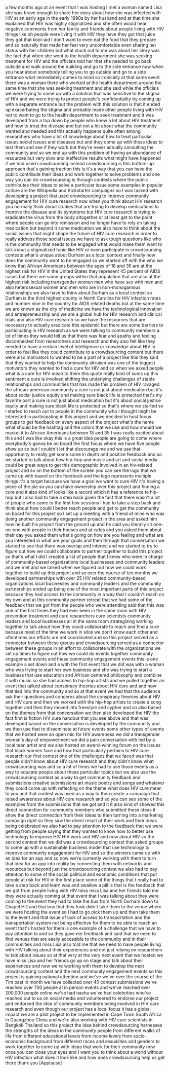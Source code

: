 
a few months ago at an event that I was
hosting I met a woman named Lisa she was
brave enough to share her story about
how she was infected with HIV at an
early age in the early 1990s by her
husband and at that time she explained
that HIV was highly stigmatized and she
often would hear negative comments from
her family and friends about people
living with HIV things like oh people
were living it with HIV they have they
got that juice they got that kool-aid I
don&#39;t want to even eat the food that
they prepare and so naturally that made
her feel very uncomfortable even sharing
her status with her children but what
stuck out to me was about her story was
the fact that when she went to the
health department
she was seeking treatment for HIV and
the officials told her that she needed
to go back outside and walk around the
building and go to the side entrance now
when you hear about somebody telling you
to go outside and go to a side entrance
what immediately comes to mind so
ironically at that same event there was
a woman there who worked at the health
department around the same time that she
was seeking treatment and she said while
the officials we were trying to come up
with a solution that was sensitive to
the stigma of HIV and we were trying to
protect people&#39;s confidentiality by
coming up with a separate entrance but
the problem with this solution is that
it ended up exacerbating the stigma and
probably made other people living with
HIV not to want to go to the health
department to seek treatment and it was
developed from a top down by people who
knew a lot about HIV treatment and how
to treat the disease and but not a lot
about what the community wanted and
needed and this actually happens quite
often among researchers who have a lot
of knowledge about how to treat
particular issues social issues and
diseases but and they come up with these
ideas to test them
and see if they work but they&#39;re never
actually consulting the community and so
we end up with this problem of having an
abundance of resources but very slow and
ineffective results what might have
happened if we had used crowdsourcing
instead crowdsourcing is this bottom-up
approach that&#39;s gaining traction this is
it&#39;s a way that you can have the public
contribute their ideas and work together
to solve problems and one way you can do
crowdsourcing is through contests where
the public contributes their ideas to
solve a particular issue some examples
in popular culture are the Wikipedia and
Kickstarter campaigns so I was tasked
with developing a project that used
crowdsourcing to improve community
engagement for HIV cure research now
when you think about HIV research you
normally think about studies that are
trying to develop medications to improve
the disease and its symptoms but HIV
cure research is trying to eradicate the
virus from the body altogether or at
least get to the point where people can
go into remission and no longer have to
rely on taking medication but beyond it
some medication we also have to think
about the social issues that might shape
the future of HIV cure research in order
to really address those social issues we
have to ask tough questions like who is
the community that needs to be engaged
what would make them want to talk about
a stigmatized topic like HIV or even
participate in crowdsourcing contests
what&#39;s unique about Durham as a local
context and finally how does the
community want to be engaged so we
started off with the who we know that
African Americans between the ages of 18
and 35 are at the highest risk for HIV
in the United States they represent 45
percent of AIDS cases but there are some
groups within that population that are
also at the highest risk including
transgender women
men who have sex with men and also
heterosexual women and men who are in
non-monogamous relationships we also
have to think about Durham as a local
context so Durham is the third highest
county in North Carolina for HIV
infection rates and number nine in the
country for AIDS related deaths but at
the same time we are known as the city
of medicine we have the technological
innovation and entrepreneurship and we
are a global hub for HIV research and
clinical trials and also HIV cure
research so we have the resources that
are necessary to actually eradicate this
epidemic but there are some barriers to
participating in HIV research as we were
talking to community members a lot of
times they would tell us that there was
fear and apathy and feeling disconnected
from researchers and research and they
also felt like they needed to have a
certain level of intelligence or
knowledge about HIV in order to feel
like they could contribute to a
crowdsourcing content but there were
also motivators to wanted to be a part
of a project like this they said that
they wanted to help the community
altruism was one of the biggest
motivators they wanted to find a cure
for HIV and so when we asked people what
is a cure for HIV mean to them this
quote really kind of sums up this
sentiment a cure is involved shifting
the underlying challenges of stable
relationships and communities that has
made this problem of HIV ravaged the
african-american community a cure is not
just about medication but it&#39;s about
social justice equity and making sure
black life is protected that&#39;s my
favorite part a cure is not just about
medication but it&#39;s about social justice
equity and making sure black life is
protected so that&#39;s where we started so
I started to reach out to people in the
community who I thought might be
interested in participating in this
project and we decided to host focus
groups to get feedback on every aspect
of the project what&#39;s the name what
should be the hashtag and the colors
that we use and how should we market it
to African Americans between 18 and 35 I
was really excited about this and I was
like okay this is a great idea people
are going to come where everybody&#39;s
gonna be on board the first focus where
we have five people show up so but I
couldn&#39;t let that discourage me and we
use that opportunity to really get some
some in depth and positive feedback and
so we started to talk about how hip-hop
and music and art and social media could
be great ways to get this demographic
involved in an hiv-related project and
so on the bottom of the screen you can
see the logo that we came up with based
on the feedback and the logo represents
multiple things it&#39;s a target because we
have a goal we want to cure HIV it&#39;s
having a piece of the pie so you can
have ownership over this project and
finding a cure and it also kind of looks
like a record which it has a reference
to hip-hop but I also had to take a step
back given the fact that there wasn&#39;t a
lot of people who came to the first few
sessions I had to take a step back and
think about how could I better reach
people and get to get the community on
board for this project so I set up a
meeting with a friend of mine who was
doing another community engagement
project in the area and asked him how he
built his project from the ground up and
he said you literally sit one-on-one
with people in their houses and at cafes
and you asked them about their day you
asked them what&#39;s going on how are you
feeling and what are you interested in
what are your goals and then through
that conversation we started to see that
there was overlap and interest and we
started to try to figure out how we
could collaborate to partner together to
build this project so that&#39;s what I did
I created a list of people that I knew
who were in charge of community-based
organizations local businesses and
community leaders and we met and we
talked when we figured out how we could
work together to build up this project
and so over the course of ten months we
developed partnerships with over 25 HIV
related community-based organizations
local businesses and community leaders
and the community partnerships ended up
being one of the most important parts of
this project because they had access to
the community in a way that I couldn&#39;t
reach on my own and at this community
partner retreat that we had some of the
feedback that we got from the people who
were attending said that this was one of
the first times they had ever been in
the same room with HIV prevention
treatment and cure researchers cure
scientists community leaders and local
businesses all in the same room
strategizing working together to talk
about how they could collaborate to
reach and find a cure because most of
the time we work in silos we don&#39;t know
each other and oftentimes our efforts
are not coordinated and so this project
served as a connector between these
groups and crowdsourcing served as a
connector between these groups in an
effort to collaborate with the
organizations we set up times to figure
out how we could do events together
community engagement events and these
community engagement events this is one
example a set down and a with the first
event that we did was with a woman who
was trying to start her own business and
she was trying to start a business that
use education and African centered
philosophy and combine it with music so
she had access to hip-hop artists and we
pulled together an event that talked
about conspiracy theories about HIV cure
and and how that tied into the community
and so at that event we had that the
audience ask their questions and
concerns about the conspiracy theories
about HIV and HIV cure and then we
worked with the hip-hop artists to
create a song together and then they
moved into freestyle and cypher and so
also based on the themes from that
conversation we then also developed the
HIV the fact first is fiction HIV cure
handout that you see above and that was
developed based on the conversation is
developed by the community and we then
use that to disseminate at future events
some other types of events that we
hosted were an open mic for HIV
awareness we did a transgender woman&#39;s
day of empowerment we did a pain
conversation with led by a local teen
artist and we also hosted an
award-winning forum on the issues that
black women face and how that
particularly pertains to HIV cure
research our first contest one of the
challenges that we faced was that people
didn&#39;t know about HIV cure research and
they didn&#39;t know what crowdsourcing was
and so a lot of times we had to use
those events as a way to educate people
about those particular topics but we
also use the crowdsourcing contest as a
way to get community feedback and
submissions creative submissions art
music poetry and songs and whatever they
could come up with reflecting on the
theme what does HIV cure mean to you and
that contest was used as a way to then
create a campaign that raised awareness
about HIV cure research and so you can
see some of the examples from the
submissions that we got and it it also
kind of showed this direct connection
for community members who submitted
these ideas it show the direct
connection from their ideas to then
turning into a marketing campaign right
so they saw the direct result of their
work and their ideas being celebrated we
also had to pay attention to the
feedback that we were getting from
people saying that they wanted to know
how to better use technology to improve
HIV HIV work and HIV and now
about HIV so the second contest that we
did was a crowdsourcing contest that
asked groups to come up with a
sustainable business model that use
technology to improve community
engagement for HIV and so the winners
came up with an idea for an app and so
now we&#39;re currently working with them to
turn that idea for an app into reality
by connecting them with networks and
resources but beyond just the
crowdsourcing contest we also had to pay
attention to some of the social
political and economic conditions that
put people at risk for HIV in the first
place some of the things that I really
had to take a step back and learn was
and swallow a pill is that is the
feedback that we got from people living
with HIV
miss miss Lisa and her friends told me
they were actually coming at that event
that I was talking about they were
coming to the event they had to take the
bus from North Durham down to Chapel
Hill and that bus that they took didn&#39;t
take them to the venue where we were
hosting the event so I had to go pick
them up and then take them to the event
and that issue of lack of access to
transportation and the transportation
system not being effective for them to
be able to reach an event that&#39;s hosted
for them is one example of a challenge
that we have to pay attention to and so
they gave me feedback and said that we
need to find venues that are easily
accessible to the community and in their
communities and miss Lisa also told me
that we need to have people living with
HIV talking about their experiences and
not just relying on researchers to talk
about issues so at that very at the very
next event that we hosted we have miss
Lisa and her friends go up on stage and
talk about their experiences and now
we&#39;re working with them to develop the
next crowdsourcing contest and the next
community engagement events so this
project is gaining national attention
and we&#39;ve we&#39;ve over the course of the
Tim past in month
we have collected over 40 contest
submissions we&#39;ve reached over 700
people at in person events and we&#39;ve
reached over 200,000 people online we&#39;ve
had nasha we&#39;ve had celebrities who&#39;ve
reached out to us on social media and
volunteered to endorse our project and
endorsed the idea of community members
being involved in HIV care research and
even though our project has a local
focus it has a global impact we are a
pilot project to be implemented in Cape
Town South Africa in Guangzhou China and
we&#39;re also working with HIV cure
scientists in Bangkok Thailand so this
project the idea behind crowdsourcing
harnesses the strengths of the ideas in
the community people from different
walks of life from different educational
levels from income levels from
socio-economic background from different
races and sexualities and genders to
work together to come up with ideas that
work for their community now once you
can close your eyes and I want you to
think about a world without HIV
infection what does it look like and how
does crowdsourcing help us get there
thank you
[Applause]

